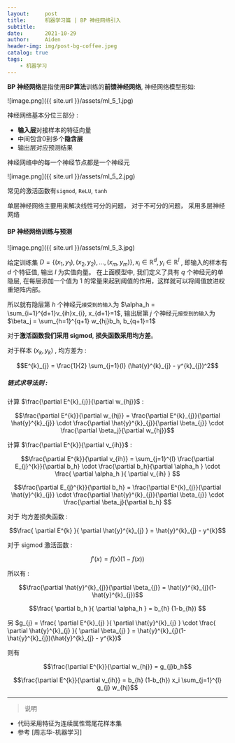 ```yaml
---
layout:     post
title:      机器学习篇 | BP 神经网络引入
subtitle:   
date:       2021-10-29
author:     Aiden
header-img: img/post-bg-coffee.jpeg
catalog: true 
tags:
    - 机器学习
---
```



**BP 神经网络**是指使用**BP算法**训练的**前馈神经网络**, 神经网络模型形如:

![image.png]({{ site.url }}/assets/ml_5_1.jpg)

神经网络基本分位三部分 : 

- **输入层**对接样本的特征向量
- 中间包含0到多个**隐含层**
- 输出层对应预测结果

神经网络中的每一个神经节点都是一个神经元

![image.png]({{ site.url }}/assets/ml_5_2.jpg)

常见的激活函数有`sigmod`, `ReLU`, `tanh`

单层神经网络主要用来解决线性可分的问题， 对于不可分的问题， 采用多层神经网络

#### BP 神经网络训练与预测

![image.png]({{ site.url }}/assets/ml_5_3.jpg)

给定训练集 $D= \lbrace  (x_1, y_1),(x_2, y_2), ..., (x_m, y_m) \rbrace , x_i \in \mathbb{R}^{d}, y_i \in \mathbb{R}^{l}$ ,
即输入的样本有 $d$ 个特征值, 输出 $l$ 为实值向量。 在上面模型中, 我们定义了具有 $q$ 个神经元的单隐层, 在每层添加一个值为 $1$ 的常量来起到阈值的作用，这样就可以将阈值放进权重矩阵内部。

所以就有隐层第 $h$ 个神经元`接受到的输入`为 $\alpha_h = \sum_{i=1}^{d+1}v_{ih}x_{i}, x_{d+1}=1$, 输出层第 $j$ 个神经元`接受到的输入`为 $\beta_j = \sum_{h=1}^{q+1} w_{hj}b_h, b_{q+1}=1$

对于**激活函数我们采用 sigmod**, **损失函数采用均方差**。

对于样本 $(x_k, y_k)$ , 均方差为 : 

$$E^{k}_{j} = \frac{1}{2} \sum_{j=1}{l} (\hat{y}^{k}_{j} - y^{k}_{j})^2$$

##### 链式求导法则 : 

计算 $\frac{\partial E^{k}_{j}}{\partial w_{hj}}$ : 

$$\frac{\partial E^{k}}{\partial w_{hj}} = \frac{\partial E^{k}_{j}}{\partial \hat{y}^{k}_{j}} \cdot \frac{\partial \hat{y}^{k}_{j}}{\partial \beta_{j}} \cdot \frac{\partial \beta_j}{\partial w_{hj}}$$

计算 $\frac{\partial E^{k}}{\partial v_{ih}}$ :

$$\frac{\partial E^{k}}{\partial v_{ih}} = \sum_{j=1}^{l} \frac{\partial E_{j}^{k}}{\partial b_h} \cdot \frac{\partial b_h}{\partial \alpha_h } \cdot \frac{ \partial \alpha_h }{ \partial v_{ih} } $$

$$\frac{\partial E_{j}^{k}}{\partial b_h} = \frac{\partial E^{k}_{j}}{\partial \hat{y}^{k}_{j}} \cdot \frac{\partial \hat{y}^{k}_{j}}{\partial \beta_{j}} \cdot \frac{\partial \beta_j}{\partial b_h} $$

对于 均方差损失函数 : 

$$\frac{ \partial E^{k} }{ \partial \hat{y}^{k}_{j} } = \hat{y}^{k}_{j} - y^{k}$$

对于 sigmod 激活函数 : 

$$f \prime (x) = f(x)(1-f(x)) $$

所以有 : 

$$\frac{\partial \hat{y}^{k}_{j}}{\partial \beta_{j}} = \hat{y}^{k}_{j}(1-\hat{y}^{k}_{j})$$

$$\frac{ \partial b_h }{ \partial \alpha_h } = b_{h} (1-b_{h}) $$

另 $g_{j} = \frac{ \partial E^{k}_{j} }{ \partial \hat{y}^{k}_{j} } \cdot \frac{ \partial \hat{y}^{k}_{j} }{ \partial \beta_{j} } = \hat{y}^{k}_{j}(1-\hat{y}^{k}_{j})(\hat{y}^{k}_{j} - y^{k})$ 

则有 

$$\frac{\partial E^{k}}{\partial w_{hj}} = g_{j}b_h$$

$$\frac{\partial E^{k}}{\partial v_{ih}} = b_{h} (1-b_{h}) x_i \sum_{j=1}^{l} g_{j} w_{hj}$$















---


> 说明

- 代码采用特征为连续属性莺尾花样本集
- 参考 [周志华-机器学习]